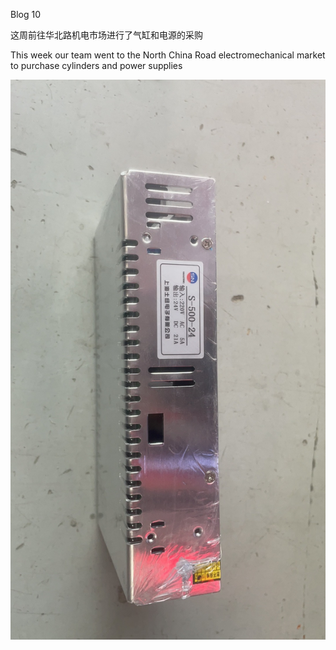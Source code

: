 Blog 10

这周前往华北路机电市场进行了气缸和电源的采购

This week our team went to the North China Road electromechanical market to purchase cylinders and power supplies

<img src="src/64C2A70B50030D2AE97762225471F9CF.png"  alt="keainie" />
